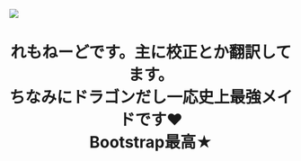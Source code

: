 ![](https://user-images.githubusercontent.com/40102073/102697136-c09cae80-4276-11eb-8560-b1e4bdbd1bd4.jpeg)
<h1 align="center">れもねーどです。主に校正とか翻訳してます。<br>ちなみにドラゴンだし一応史上最強メイドです♥<br>Bootstrap最高★</h1>
